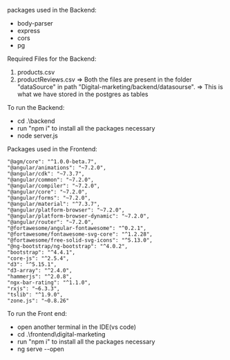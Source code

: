 packages used in the Backend:

* body-parser
* express
* cors
* pg

Required Files for the Backend:

1. products.csv
2. productReviews.csv
 => Both the files are present in the folder "dataSource" in path "Digital-marketing/backend/datasourse". 
 => This is what we have stored in the postgres as tables

To run the Backend:

* cd .\backend
* run "npm i" to install all the packages necessary
* node server.js

Packages used in the Frontend:

    "@agm/core": "^1.0.0-beta.7",
    "@angular/animations": "~7.2.0",
    "@angular/cdk": "~7.3.7",
    "@angular/common": "~7.2.0",
    "@angular/compiler": "~7.2.0",
    "@angular/core": "~7.2.0",
    "@angular/forms": "~7.2.0",
    "@angular/material": "^7.3.7",
    "@angular/platform-browser": "~7.2.0",
    "@angular/platform-browser-dynamic": "~7.2.0",
    "@angular/router": "~7.2.0",
    "@fortawesome/angular-fontawesome": "^0.2.1",
    "@fortawesome/fontawesome-svg-core": "^1.2.28",
    "@fortawesome/free-solid-svg-icons": "^5.13.0",
    "@ng-bootstrap/ng-bootstrap": "^4.0.2",
    "bootstrap": "^4.4.1",
    "core-js": "^2.5.4",
    "d3": "^5.15.1",
    "d3-array": "^2.4.0",
    "hammerjs": "^2.0.8",
    "ngx-bar-rating": "^1.1.0",
    "rxjs": "~6.3.3",
    "tslib": "^1.9.0",
    "zone.js": "~0.8.26"

To run the Front end:

* open another terminal in the IDE(vs code)
* cd .\frontend\digital-marketing
* run "npm i" to install all the packages necessary
* ng serve --open
